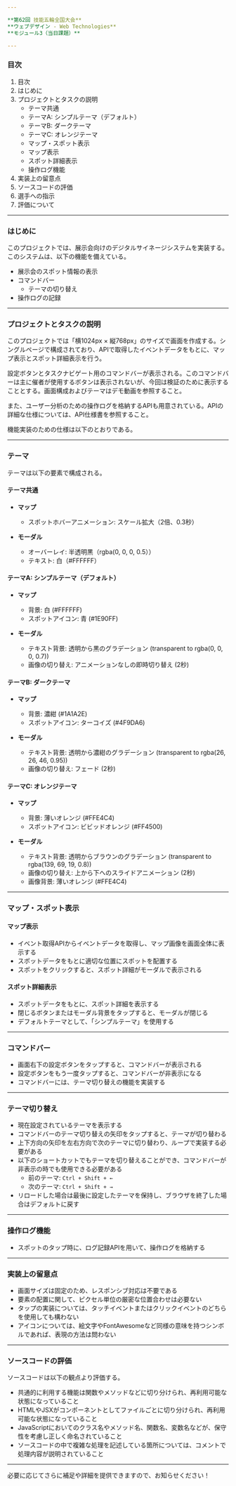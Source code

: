 ```yaml
---

**第62回 技能五輪全国大会**  
**ウェブデザイン - Web Technologies**  
**モジュール3（当日課題）**  

---
```


### **目次**
1. 目次  
2. はじめに  
3. プロジェクトとタスクの説明  
   - テーマ共通  
   - テーマA: シンプルテーマ（デフォルト）  
   - テーマB: ダークテーマ  
   - テーマC: オレンジテーマ  
   - マップ・スポット表示  
   - マップ表示  
   - スポット詳細表示  
   - 操作ログ機能  
4. 実装上の留意点  
5. ソースコードの評価  
6. 選手への指示  
7. 評価について  

---

### **はじめに**  
このプロジェクトでは、展示会向けのデジタルサイネージシステムを実装する。このシステムは、以下の機能を備えている。  

- 展示会のスポット情報の表示  
- コマンドバー  
  - テーマの切り替え  
- 操作ログの記録  

---

### **プロジェクトとタスクの説明**  
このプロジェクトでは「横1024px × 縦768px」のサイズで画面を作成する。シングルページで構成されており、APIで取得したイベントデータをもとに、マップ表示とスポット詳細表示を行う。  

設定ボタンとタスクナビゲート用のコマンドバーが表示される。このコマンドバーは主に催者が使用するボタンは表示されないが、今回は検証のために表示することとする。画面構成およびテーマはデモ動画を参照すること。  

また、ユーザー分析のための操作ログを格納するAPIも用意されている。APIの詳細な仕様については、API仕様書を参照すること。  

機能実装のための仕様は以下のとおりである。  

---

### **テーマ**
テーマは以下の要素で構成される。

#### テーマ共通  
- **マップ**  
  - スポットホバーアニメーション: スケール拡大（2倍、0.3秒）  

- **モーダル**  
  - オーバーレイ: 半透明黒（rgba(0, 0, 0, 0.5））  
  - テキスト: 白（#FFFFFF）  

#### テーマA: シンプルテーマ（デフォルト）  
- **マップ**  
  - 背景: 白 (#FFFFFF)  
  - スポットアイコン: 青 (#1E90FF)  

- **モーダル**  
  - テキスト背景: 透明から黒のグラデーション (transparent to rgba(0, 0, 0, 0.7))  
  - 画像の切り替え: アニメーションなしの即時切り替え (2秒)  

#### テーマB: ダークテーマ  
- **マップ**  
  - 背景: 濃紺 (#1A1A2E)  
  - スポットアイコン: ターコイズ (#4F9DA6)  

- **モーダル**  
  - テキスト背景: 透明から濃紺のグラデーション (transparent to rgba(26, 26, 46, 0.95))  
  - 画像の切り替え: フェード (2秒)  

#### テーマC: オレンジテーマ  
- **マップ**  
  - 背景: 薄いオレンジ (#FFE4C4)  
  - スポットアイコン: ビビッドオレンジ (#FF4500)  

- **モーダル**  
  - テキスト背景: 透明からブラウンのグラデーション (transparent to rgba(139, 69, 19, 0.8))  
  - 画像の切り替え: 上から下へのスライドアニメーション (2秒)  
  - 画像背景: 薄いオレンジ (#FFE4C4)  

---

### **マップ・スポット表示**
#### マップ表示  
- イベント取得APIからイベントデータを取得し、マップ画像を画面全体に表示する  
- スポットデータをもとに適切な位置にスポットを配置する  
- スポットをクリックすると、スポット詳細がモーダルで表示される  

#### スポット詳細表示  
- スポットデータをもとに、スポット詳細を表示する  
- 閉じるボタンまたはモーダル背景をタップすると、モーダルが閉じる  
- デフォルトテーマとして、「シンプルテーマ」を使用する  

---

### **コマンドバー**
- 画面右下の設定ボタンをタップすると、コマンドバーが表示される  
- 設定ボタンをもう一度タップすると、コマンドバーが非表示になる  
- コマンドバーには、テーマ切り替えの機能を実装する  

---

### **テーマ切り替え**
- 現在設定されているテーマを表示する  
- コマンドバーのテーマ切り替えの矢印をタップすると、テーマが切り替わる  
- 上下方向の矢印を左右方向で次のテーマに切り替わり、ループで実装する必要がある  
- 以下のショートカットでもテーマを切り替えることができ、コマンドバーが非表示の時でも使用できる必要がある  
  - 前のテーマ: `Ctrl + Shift + ←`  
  - 次のテーマ: `Ctrl + Shift + →`  
- リロードした場合は最後に設定したテーマを保持し、ブラウザを終了した場合はデフォルトに戻す  

---

### **操作ログ機能**
- スポットのタップ時に、ログ記録APIを用いて、操作ログを格納する  

---

### **実装上の留意点**
- 画面サイズは固定のため、レスポンシブ対応は不要である  
- 要素の配置に関して、ピクセル単位の厳密な位置合わせは必要ない  
- タップの実装については、タッチイベントまたはクリックイベントのどちらを使用しても構わない  
- アイコンについては、絵文字やFontAwesomeなど同様の意味を持つシンボルであれば、表現の方法は問わない  

---

### **ソースコードの評価**
ソースコードは以下の観点より評価する。  
- 共通的に利用する機能は関数やメソッドなどに切り分けられ、再利用可能な状態になっていること  
- HTMLやJSXがコンポーネントとしてファイルごとに切り分けられ、再利用可能な状態になっていること  
- JavaScriptにおいてのクラス名やメソッド名、関数名、変数名などが、保守性を考慮し正しく命名されていること  
- ソースコードの中で複雑な処理を記述している箇所については、コメントで処理内容が説明されていること  

---

必要に応じてさらに補足や詳細を提供できますので、お知らせください！